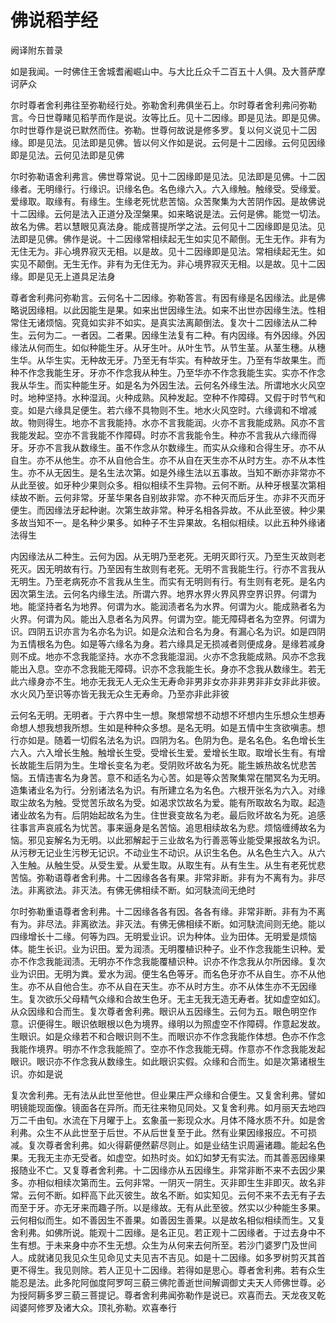 # 佛说稻芋经

阙译附东普录

如是我闻。一时佛住王舍城耆阇崛山中。与大比丘众千二百五十人俱。及大菩萨摩诃萨众

尔时尊者舍利弗往至弥勒经行处。弥勒舍利弗俱坐石上。尔时尊者舍利弗问弥勒言。今日世尊睹见稻芋而作是说。汝等比丘。见十二因缘。即是见法。即是见佛。尔时世尊作是说已默然而住。弥勒。世尊何故说是修多罗。复以何义说见十二因缘。即是见法。见法即是见佛。皆以何义作如是说。云何是十二因缘。云何见因缘即是见法。云何见法即是见佛

尔时弥勒语舍利弗言。佛世尊常说。见十二因缘即是见法。见法即是见佛。十二因缘者。无明缘行。行缘识。识缘名色。名色缘六入。六入缘触。触缘受。受缘爱。爱缘取。取缘有。有缘生。生缘老死忧悲苦恼。众苦聚集为大苦阴作因。是故佛说十二因缘。云何是法入正道分及涅槃果。如来略说是法。云何是佛。能觉一切法。故名为佛。若以慧眼见真法身。能成菩提所学之法。云何见十二因缘即是见法。见法即是见佛。佛作是说。十二因缘常相续起无生如实见不颠倒。无生无作。非有为无住无为。非心境界寂灭无相。以是故。见十二因缘即是见法。常相续起无生。如实见不颠倒。无生无作。非有为无住无为。非心境界寂灭无相。以是故。见十二因缘。即是见无上道具足法身

尊者舍利弗问弥勒言。云何名十二因缘。弥勒答言。有因有缘是名因缘法。此是佛略说因缘相。以此因能生是果。如来出世因缘生法。如来不出世亦因缘生法。性相常住无诸烦恼。究竟如实非不如实。是真实法离颠倒法。复次十二因缘法从二种生。云何为二。一者因。二者果。因缘生法复有二种。有内因缘。有外因缘。外因缘法从何而生。如似种能生牙。从牙生叶。从叶生节。从节生茎。从茎生穗。从穗生华。从华生实。无种故无牙。乃至无有华实。有种故牙生。乃至有华故果生。而种不作念我能生牙。牙亦不作念我从种生。乃至华亦不作念我能生实。实亦不作念我从华生。而实种能生牙。如是名为外因生法。云何名外缘生法。所谓地水火风空时。地种坚持。水种湿润。火种成熟。风种发起。空种不作障碍。又假于时节气和变。如是六缘具足便生。若六缘不具物则不生。地水火风空时。六缘调和不增减故。物则得生。地亦不言我能持。水亦不言我能润。火亦不言我能成熟。风亦不言我能发起。空亦不言我能不作障碍。时亦不言我能令生。种亦不言我从六缘而得牙。牙亦不言我从数缘生。虽不作念从尔数缘生。而实从众缘和合得生牙。亦不从自生。亦不从他生。亦不从自他合生。亦不从自在天生亦不从时方生。亦不从本性生。亦不从无因生。是名生法次第。如是外缘生法以五事故。当知不断亦非常亦不从此至彼。如牙种少果则众多。相似相续不生异物。云何不断。从种牙根茎次第相续故不断。云何非常。牙茎华果各自别故非常。亦不种灭而后牙生。亦非不灭而牙便生。而因缘法牙起种谢。次第生故非常。种牙名相各异故。不从此至彼。种少果多故当知不一。是名种少果多。如种子不生异果故。名相似相续。以此五种外缘诸法得生

内因缘法从二种生。云何为因。从无明乃至老死。无明灭即行灭。乃至生灭故则老死灭。因无明故有行。乃至因有生故则有老死。无明不言我能生行。行亦不言我从无明生。乃至老病死亦不言我从生生。而实有无明则有行。有生则有老死。是名内因次第生法。云何名内缘生法。所谓六界。地界水界火界风界空界识界。何谓为地。能坚持者名为地界。何谓为水。能润渍者名为水界。何谓为火。能成熟者名为火界。何谓为风。能出入息者名为风界。何谓为空。能无障碍者名为空界。何谓为识。四阴五识亦言为名亦名为识。如是众法和合名为身。有漏心名为识。如是四阴为五情根名为色。如是等六缘名为身。若六缘具足无损减者则便成身。是缘若减身则不成。地亦不念我能坚持。水亦不念我能湿润。火亦不念我能成熟。风亦不念我能出入息。空亦不念我能无障碍。识亦不念我能生长。身亦不念我从数缘生。若无此六缘身亦不生。地亦无我无人无众生无寿命非男非女亦非非男非非女非此非彼。水火风乃至识等亦皆无我无众生无寿命。乃至亦非此非彼

云何名无明。无明者。于六界中生一想。聚想常想不动想不坏想内生乐想众生想寿命想人想我想我所想。生如是种种众多想。是名无明。如是五情中生贪欲嗔恚。想行亦如是。随着一切假名法名为识。四阴为名。色阴为色。是名名色。名色增长生六入。六入增长生触。触增长生受。受增长生爱。爱增长生取。取增长生有。有增长故能生后阴为生。生增长变名为老。受阴败坏故名为死。能生嫉热故名忧悲苦恼。五情违害名为身苦。意不和适名为心苦。如是等众苦聚集常在闇冥名为无明。造集诸业名为行。分别诸法名为识。有所建立名为名色。六根开张名为六入。对缘取尘故名为触。受觉苦乐故名为受。如渴求饮故名为爱。能有所取故名为取。起造诸业故名为有。后阴始起故名为生。住世衰变故名为老。最后败坏故名为死。追感往事言声哀戚名为忧苦。事来逼身是名苦恼。追思相续故名为悲。烦恼缠缚故名为恼。邪见妄解名为无明。以此邪解起于三业故名为行善恶等业能受果报故名为识。从污秽无记业生污秽无记识。不动业生不动识。从识生名色。从名色生六入。从六入生触。从触生受。从受生爱。从爱生取。从取生有。从有生生。从生有老死忧悲苦恼。弥勒语尊者舍利弗。十二因缘各各有果。非常非断。非有为不离有为。非尽法。非离欲法。非灭法。有佛无佛相续不断。如河駃流间无绝时

尔时弥勒重语尊者舍利弗。十二因缘各各有因。各各有缘。非常非断。非有为不离有为。非尽法。非离欲法。非灭法。有佛无佛相续不断。如河駃流间则无绝。能以四缘增长十二缘。何等为四。无明爱业识。识为种体。业为田体。无明爱是烦恼体。能生长识。业为识田。爱为润渍。无明覆植识种子。业不作念我能生识种。爱亦不作念我能润渍。无明亦不作念我能覆植识种。识亦不作念我从尔所因缘。复次业为识田。无明为粪。爱水为润。便生名色等牙。而名色牙亦不从自生。亦不从他生。亦不从自他合生。亦不从自在天生。亦不从时方生。亦不从体生亦不无因缘生。复次欲乐父母精气众缘和合故生色牙。无主无我无造无寿者。犹如虚空如幻。从众因缘和合而生。复次尊者舍利弗。眼识从五因缘生。云何为五。眼色明空作意。识便得生。眼识依眼根以色为境界。缘明以为照虚空不作障碍。作意起发故。生眼识。如是众缘若不和合眼识则不生。而眼识亦不作念我能作体想。色亦不作念我能作境界。明亦不作念我能照了。空亦不作念我能无碍。作意亦不作念我能发起眼识。眼识亦不作念我从数缘生。如此眼识实假。众缘和合而生。如是次第诸根生识。亦如是说

复次舍利弗。无有法从此世至他世。但业果庄严众缘和合便生。又复舍利弗。譬如明镜能现面像。镜面各在异所。而无往来物见同处。又复舍利弗。如月丽天去地四万二千由旬。水流在下月曜于上。玄象虽一影现众水。月体不降水质不升。如是舍利弗。众生不从此世至于后世。不从后世复至于此。然有业果因缘报应。不可损减。复次尊者舍利弗。如火得薪便然薪尽则止。如是业结生识周遍诸趣。能起名色果。无我无主亦无受者。如虚空。如热时炎。如幻如梦无有实法。而其善恶因缘果报随业不亡。又复尊者舍利弗。十二因缘亦从五因缘生。非常非断不来不去因少果多。亦相似相续次第而生。云何非常。一阴灭一阴生。灭非即生生非即灭。故名非常。云何不断。如秤高下此灭彼生。故名不断。如实知见。云何不来不去无有子去而至于牙。亦无牙来而趣子所。以是缘故。无有从此至彼。然实以少种能生多果。云何相似而生。如不善因生不善果。如善因生善果。以是故名相似相续而生。又复舍利弗。如佛所说。能观十二因缘。是名正见。若正观十二因缘者。于过去身中不生有想。于未来身中亦不生无想。众生为从何来去何所至。若沙门婆罗门及世间人。成就诸见我见众生见命见丈夫见吉不吉见。如是十二因缘。如多罗树剪灭其首更不得生。我见则除。若人正见十二因缘。若得如是思心。尊者舍利弗。若有众生能忍是法。此多陀阿伽度阿罗呵三藐三佛陀善逝世间解调御丈夫天人师佛世尊。必为授阿耨多罗三藐三菩提记。尊者舍利弗闻弥勒作是说已。欢喜而去。天龙夜叉乾闼婆阿修罗及诸大众。顶礼弥勒。欢喜奉行
